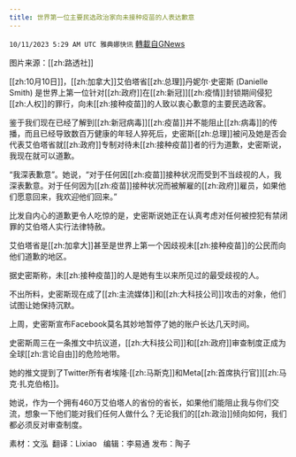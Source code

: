 ```yaml
---
title: 世界第一位主要民选政治家向未接种疫苗的人表达歉意
---
```

`10/11/2023 5:29 AM UTC 雅典娜快讯` [轉載自GNews](https://gnews.org/articles/1817405)

图片来源：[[zh:路透社]]

[[zh:10月10日]]，[[zh:加拿大]]艾伯塔省[[zh:总理]]丹妮尔·史密斯 (Danielle Smith) 是世界上第一位针对[[zh:政府]]在[[zh:新冠]][[zh:疫情]]封锁期间侵犯[[zh:人权]]的罪行，向未[[zh:接种疫苗]]的人致以衷心歉意的主要民选政客。

鉴于我们现在已经了解到[[zh:新冠病毒]][[zh:疫苗]]并不能阻止[[zh:病毒]]的传播，而且已经导致数百万健康的年轻人猝死后，史密斯[[zh:总理]]被问及她是否会代表艾伯塔省就[[zh:政府]]专制对待未[[zh:接种疫苗]]者的行为道歉，史密斯说，我现在就可以道歉。

“我深表歉意”。她说，“对于任何因[[zh:疫苗]]接种状况而受到不当歧视的人，我深表歉意。对于任何因为[[zh:疫苗]]接种状况而被解雇的[[zh:政府]]雇员，如果他们愿意回来，我欢迎他们回来。”

比发自内心的道歉更令人吃惊的是，史密斯说她正在认真考虑对任何被控犯有禁闭罪的艾伯塔人实行法律特赦。

艾伯塔省是[[zh:加拿大]]甚至是世界上第一个因歧视未[[zh:接种疫苗]]的公民而向他们道歉的地区。

据史密斯称，未[[zh:接种疫苗]]的人是她有生以来所见过的最受歧视的人。

不出所料，史密斯现在成了[[zh:主流媒体]]和[[zh:大科技公司]]攻击的对象，他们试图让她保持沉默。

上周，史密斯宣布Facebook莫名其妙地暂停了她的账户长达几天时间。

史密斯周三在一条推文中抗议道，[[zh:大科技公司]]和[[zh:政府]]审查制度正成为全球[[zh:言论自由]]的危险地带。

她的推文提到了Twitter所有者埃隆·[[zh:马斯克]]和Meta[[zh:首席执行官]][[zh:马克·扎克伯格]]。

她说，作为一个拥有460万艾伯塔人的省份的省长，如果他们能阻止我与你们交流，想象一下他们能对我们任何人做什么？无论我们的[[zh:政治]]倾向如何，我们都必须反对审查制度。

素材：文泓   翻译：Lixiao   编辑：李易通  发布：陶子

